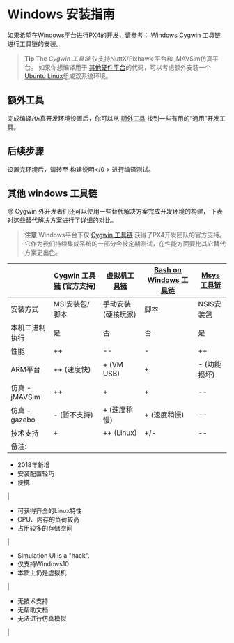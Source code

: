 # Windows 安装指南

如果希望在Windows平台进行PX4的开发，请参考： [Windows Cygwin 工具链](../setup/dev_env_windows_cygwin.md)进行工具链的安装。

> **Tip** The *Cygwin 工具链* 仅支持NuttX/Pixhawk 平台和 jMAVSim仿真平台。 如果你想编译用于 [其他硬件平台](/setup/dev_env.md#supported-targets)的代码，可以考虑额外安装一个 [Ubuntu Linux](http://ubuntu.com)组成双系统环境。

## 额外工具

完成编译/仿真开发环境设置后，你可以从 [额外工具](../setup/generic_dev_tools.md) 找到一些有用的“通用”开发工具。

## 后续步骤

设置完环境后，请转至 构建说明</0 > 进行编译测试。</p> 

## 其他 windows 工具链

除 Cygwin 外开发者们还可以使用一些替代解决方案完成开发环境的构建， 下表对这些替代解决方案进行了详细的对比。

> **注意** Windows平台下仅 [Cygwin 工具链](../setup/dev_env_windows_cygwin.md) 获得了PX4开发团队的官方支持。 它作为我们持续集成系统的一部分会被定期测试，在性能方面要比其它替代方案更出色。

|              | [Cygwin 工具链](../setup/dev_env_windows_cygwin.md) **(官方支持)** | [虚拟机工具链](../setup/dev_env_windows_vm.md) | [Bash on Windows 工具链](../setup/dev_env_windows_bash_on_win.md) | [Msys 工具链](../setup/dev_env_windows_msys.md) |
| ------------ | ----------------------------------------------------------- | ---------------------------------------- | -------------------------------------------------------------- | -------------------------------------------- |
| 安装方式         | MSI安装包/脚本                                                   | 手动安装 (硬核玩家)                              | 脚本                                                             | NSIS安装包                                      |
| 本机二进制执行      | 是                                                           | 否                                        | 否                                                              | 是                                            |
| 性能           | ++                                                          | --                                       | -                                                              | ++                                           |
| ARM平台        | ++ (速度快)                                                    | + (VM USB)                               | +                                                              | - (功能损坏)                                     |
| 仿真 - jMAVSim | ++                                                          | +                                        | +                                                              | --                                           |
| 仿真 - gazebo  | - (暂不支持)                                                    | + (速度稍慢)                                 | + (速度稍慢)                                                       | --                                           |
| 技术支持         | +                                                           | ++ (Linux)                               | +/-                                                            | --                                           |
| 备注:          |                                                             |                                          |                                                                |                                              |

- 2018年新增
- 安装配置轻巧
- 便携

|

- 可获得齐全的Linux特性
- CPU、内存的负荷较高
- 占用较多的存储空间

|

- Simulation UI is a "hack".
- 仅支持Windows10
- 本质上仍是虚拟机

|

- 无技术支持
- 无帮助文档
- 无法进行仿真模拟

|